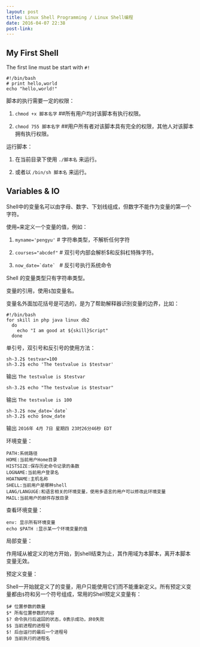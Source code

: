 ```yaml
---
layout: post
title: Linux Shell Programming / Linux Shell编程
date: 2016-04-07 22:38
post-link:
---
```


## My First Shell

The first line must be start with `#!`

    #!/bin/bash
    # print hello,world
    echo "hello,world!"

脚本的执行需要一定的权限：

1. `chmod +x 脚本名字`  ##所有用户均对该脚本有执行权限。

2. `chmod 755 脚本名字`  ##用户所有者对该脚本具有完全的权限，其他人对该脚本拥有执行权限。

运行脚本：

1. 在当前目录下使用 `./脚本名` 来运行。

2. 或者以 `/bin/sh 脚本名` 来运行。


## Variables & IO

Shell中的变量名可以由字母、数字、下划线组成，但数字不能作为变量的第一个字符。

使用`=`来定义一个变量的值，例如：

1. `myname='pengyu'`  # 字符串类型，不解析任何字符

2. `courses="abcdef"` # 双引号内部会解析$和反斜杠特殊字符。

3. ``now_date=`date` `` # 反引号执行系统命令

Shell 的变量类型只有字符串类型。

变量的引用，使用`$`加变量名。

变量名外面加花括号是可选的，是为了帮助解释器识别变量的边界，比如：

    #!/bin/bash
    for skill in php java linux db2
      do
        echo "I am good at ${skill}Script"
      done

单引号，双引号和反引号的使用方法：

    sh-3.2$ testvar=100
    sh-3.2$ echo 'The testvalue is $testvar'

输出 `The testvalue is $testvar`

    sh-3.2$ echo "The testvalue is $testvar"

输出 `The testvalue is 100`

    sh-3.2$ now_date=`date`
    sh-3.2$ echo $now_date

输出 `2016年 4月 7日 星期四 23时26分46秒 EDT`


环境变量：

    PATH:系统路径
    HOME:当前用户Home目录
    HISTSIZE:保存历史命令记录的条数
    LOGNAME:当前用户登录名
    HOATNAME:主机名称
    SHELL:当前用户是哪种shell
    LANG/LANGUGE:和语言相关的环境变量，使用多语言的用户可以修改此环境变量
    MAIL:当前用户的邮件存放目录

查看环境变量：

    env: 显示所有环境变量
    echo $PATH :显示某一个环境变量的值

局部变量：

作用域从被定义的地方开始，到shell结束为止，其作用域为本脚本，离开本脚本变量无效。

预定义变量：

Shell一开始就定义了的变量，用户只能使用它们而不能重新定义。所有预定义变量都由`$`符和另一个符号组成，常用的Shell预定义变量有：

    $# 位置参数的数量
    $* 所有位置参数的内容
    $? 命令执行后返回的状态，0表示成功，非0失败
    $$ 当前进程的进程号
    $! 后台运行的最后一个进程号
    $0 当前执行的进程名

